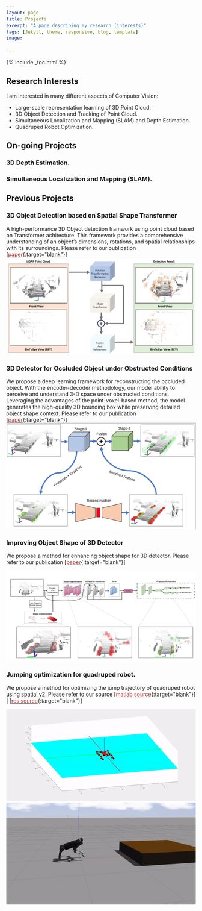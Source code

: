 ```yaml
---
layout: page
title: Projects
excerpt: "A page describing my research (interests)"
tags: [Jekyll, theme, responsive, blog, template]
image:

---
```


{% include _toc.html %}

<style>
   #columns {
        float: left;
   }

   #columns .half {
       width: 50%;
   }

   #columns .third {
       width: 33%;
   }
</style>

## Research Interests

I am interested in many different aspects of Computer Vision:

- Large-scale representation learning of 3D Point Cloud.
- 3D Object Detection and Tracking of Point Cloud.
- Simultaneous Localization and Mapping (SLAM) and Depth Estimation.
- Quadruped Robot Optimization.


## On-going Projects

### 3D Depth Estimation.
### Simultaneous Localization and Mapping (SLAM).

## Previous Projects

### 3D Object Detection based on Spatial Shape Transformer
A high-performance 3D Object detection framwork using point cloud based on Transformer achitecture. This framework provides a comprehensive understanding of an object’s dimensions, rotations, and spatial relationships with its surroundings. Please refer to our publication
\[[<font color="brown">paper</font>](https://ieeexplore.ieee.org/abstract/document/10399338/){:target="blank"}\]
![](../images/TSSTDET_abstract.png)

### 3D Detector for Occluded Object under Obstructed Conditions
We propose a deep learning framework for reconstructing the occluded object. With the encoder-decoder methodology, our model ability to perceive and understand 3-D space under obstructed conditions. Leveraging the advantages of the point-voxel-based method, the model generates the high-quality 3D bounding box while preserving detailed object shape context. Please refer to our publication
\[[<font color="brown">paper</font>](https://ieeexplore.ieee.org/abstract/document/10399338/){:target="blank"}\]
![](../images/3ONET_abstract.png)

### Improving Object Shape of 3D Detector
We propose a method for enhancing object shape for 3D detector. Please refer to our publication
\[[<font color="brown">paper</font>](https://icoin.org/media?key=site/icoin2024/abs/P-3-2.pdf){:target="blank"}\]

![](../images/ESSDET_model.png)

### Jumping optimization for quadruped robot.
We propose a method for optimizing the jump trajectory of quadruped robot using spatial v2. Please refer to our source
\[[<font color="brown">matlab source</font>](https://github.com/hiepbk/Quadruped_Robot_A1_Matlab){:target="blank"}\] | \[[<font color="brown">ros source</font>](https://github.com/hiepbk/Quadruped_Robot_A1_ROS_Gazebo){:target="blank"}\]

![](../images/robot_matlab.gif) ![](../images/robot_ros.gif)


